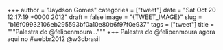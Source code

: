 
+++
author = "Jaydson Gomes"
categories = ["tweet"]
date = "Sat Oct 20 12:17:19 +0000 2012"
draft = false
image = "{TWEET_IMAGE}"
slug = "b16f09932106eb295593bf0a10e80b6f97f0e937"
tags = ["tweet"]
title = """Palestra do @felipenmoura..."""
+++
Palestra do @felipenmoura agora aqui no #webbr2012 @w3cbrasil
